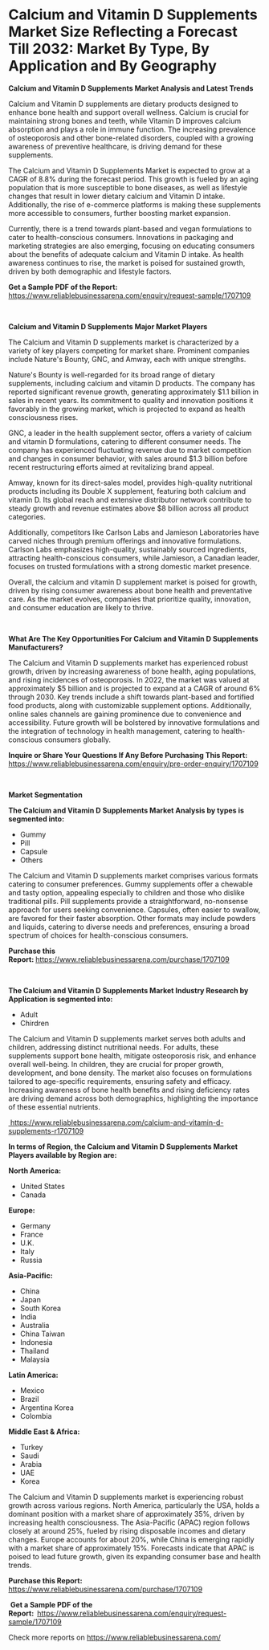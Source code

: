 <p><h1>Calcium and Vitamin D Supplements Market Size Reflecting a Forecast Till 2032: Market By Type, By Application and By Geography</h1></p><p><strong>Calcium and Vitamin D Supplements Market Analysis and Latest Trends</strong></p>
<p><p>Calcium and Vitamin D supplements are dietary products designed to enhance bone health and support overall wellness. Calcium is crucial for maintaining strong bones and teeth, while Vitamin D improves calcium absorption and plays a role in immune function. The increasing prevalence of osteoporosis and other bone-related disorders, coupled with a growing awareness of preventive healthcare, is driving demand for these supplements.</p><p>The Calcium and Vitamin D Supplements Market is expected to grow at a CAGR of 8.8% during the forecast period. This growth is fueled by an aging population that is more susceptible to bone diseases, as well as lifestyle changes that result in lower dietary calcium and Vitamin D intake. Additionally, the rise of e-commerce platforms is making these supplements more accessible to consumers, further boosting market expansion.</p><p>Currently, there is a trend towards plant-based and vegan formulations to cater to health-conscious consumers. Innovations in packaging and marketing strategies are also emerging, focusing on educating consumers about the benefits of adequate calcium and Vitamin D intake. As health awareness continues to rise, the market is poised for sustained growth, driven by both demographic and lifestyle factors.</p></p>
<p><strong>Get a Sample PDF of the Report:&nbsp;</strong> <a href="https://www.reliablebusinessarena.com/enquiry/request-sample/1707109?utm_campaign=2318&utm_medium=2&utm_source=Github&utm_content=ia&utm_term=07022025&utm_id=calcium-and-vitamin-d-supplements">https://www.reliablebusinessarena.com/enquiry/request-sample/1707109</a></p>
<p>&nbsp;</p>
<p><strong>Calcium and Vitamin D Supplements Major Market Players</strong></p>
<p><p>The Calcium and Vitamin D supplements market is characterized by a variety of key players competing for market share. Prominent companies include Nature's Bounty, GNC, and Amway, each with unique strengths.</p><p>Nature's Bounty is well-regarded for its broad range of dietary supplements, including calcium and vitamin D products. The company has reported significant revenue growth, generating approximately $1.1 billion in sales in recent years. Its commitment to quality and innovation positions it favorably in the growing market, which is projected to expand as health consciousness rises.</p><p>GNC, a leader in the health supplement sector, offers a variety of calcium and vitamin D formulations, catering to different consumer needs. The company has experienced fluctuating revenue due to market competition and changes in consumer behavior, with sales around $1.3 billion before recent restructuring efforts aimed at revitalizing brand appeal.</p><p>Amway, known for its direct-sales model, provides high-quality nutritional products including its Double X supplement, featuring both calcium and vitamin D. Its global reach and extensive distributor network contribute to steady growth and revenue estimates above $8 billion across all product categories.</p><p>Additionally, competitors like Carlson Labs and Jamieson Laboratories have carved niches through premium offerings and innovative formulations. Carlson Labs emphasizes high-quality, sustainably sourced ingredients, attracting health-conscious consumers, while Jamieson, a Canadian leader, focuses on trusted formulations with a strong domestic market presence.</p><p>Overall, the calcium and vitamin D supplement market is poised for growth, driven by rising consumer awareness about bone health and preventative care. As the market evolves, companies that prioritize quality, innovation, and consumer education are likely to thrive.</p></p>
<p>&nbsp;</p>
<p><strong>What Are The Key Opportunities For Calcium and Vitamin D Supplements Manufacturers?</strong></p>
<p><p>The Calcium and Vitamin D supplements market has experienced robust growth, driven by increasing awareness of bone health, aging populations, and rising incidences of osteoporosis. In 2022, the market was valued at approximately $5 billion and is projected to expand at a CAGR of around 6% through 2030. Key trends include a shift towards plant-based and fortified food products, along with customizable supplement options. Additionally, online sales channels are gaining prominence due to convenience and accessibility. Future growth will be bolstered by innovative formulations and the integration of technology in health management, catering to health-conscious consumers globally.</p></p>
<p><strong>Inquire or Share Your Questions If Any Before Purchasing This Report:</strong> <a href="https://www.reliablebusinessarena.com/enquiry/pre-order-enquiry/1707109?utm_campaign=2318&utm_medium=2&utm_source=Github&utm_content=ia&utm_term=07022025&utm_id=calcium-and-vitamin-d-supplements">https://www.reliablebusinessarena.com/enquiry/pre-order-enquiry/1707109</a></p>
<p>&nbsp;</p>
<p><strong>Market Segmentation</strong></p>
<p><strong>The Calcium and Vitamin D Supplements Market Analysis by types is segmented into:</strong></p>
<p><ul><li>Gummy</li><li>Pill</li><li>Capsule</li><li>Others</li></ul></p>
<p><p>The Calcium and Vitamin D supplements market comprises various formats catering to consumer preferences. Gummy supplements offer a chewable and tasty option, appealing especially to children and those who dislike traditional pills. Pill supplements provide a straightforward, no-nonsense approach for users seeking convenience. Capsules, often easier to swallow, are favored for their faster absorption. Other formats may include powders and liquids, catering to diverse needs and preferences, ensuring a broad spectrum of choices for health-conscious consumers.</p></p>
<p><strong>Purchase this Report:&nbsp;</strong><a href="https://www.reliablebusinessarena.com/purchase/1707109?utm_campaign=2318&utm_medium=2&utm_source=Github&utm_content=ia&utm_term=07022025&utm_id=calcium-and-vitamin-d-supplements">https://www.reliablebusinessarena.com/purchase/1707109</a></p>
<p>&nbsp;</p>
<p><strong>The Calcium and Vitamin D Supplements Market Industry Research by Application is segmented into:</strong></p>
<p><ul><li>Adult</li><li>Chirdren</li></ul></p>
<p><p>The Calcium and Vitamin D supplements market serves both adults and children, addressing distinct nutritional needs. For adults, these supplements support bone health, mitigate osteoporosis risk, and enhance overall well-being. In children, they are crucial for proper growth, development, and bone density. The market also focuses on formulations tailored to age-specific requirements, ensuring safety and efficacy. Increasing awareness of bone health benefits and rising deficiency rates are driving demand across both demographics, highlighting the importance of these essential nutrients.</p></p>
<p><a href="https://www.reliablebusinessarena.com/calcium-and-vitamin-d-supplements-r1707109?utm_campaign=2318&utm_medium=2&utm_source=Github&utm_content=ia&utm_term=07022025&utm_id=calcium-and-vitamin-d-supplements">&nbsp;https://www.reliablebusinessarena.com/calcium-and-vitamin-d-supplements-r1707109</a></p>
<p><strong>In terms of Region, the Calcium and Vitamin D Supplements Market Players available by Region are:</strong></p>
<p>
    <p> <strong> North America: </strong>
        <ul>
            <li>United States</li>
            <li>Canada</li>
        </ul>
        </p> 
    <p> <strong> Europe: </strong>
        <ul>
            <li>Germany</li>
            <li>France</li>
            <li>U.K.</li>
            <li>Italy</li>
            <li>Russia</li>
        </ul>
        </p> 
    <p> <strong> Asia-Pacific: </strong>
        <ul>
            <li>China</li>
            <li>Japan</li>
            <li>South Korea</li>
            <li>India</li>
            <li>Australia</li>
            <li>China Taiwan</li>
            <li>Indonesia</li>
            <li>Thailand</li>
            <li>Malaysia</li>
        </ul>
        </p> 
    <p> <strong> Latin America: </strong>
        <ul>
            <li>Mexico</li>
            <li>Brazil</li>
            <li>Argentina Korea</li>
            <li>Colombia</li>
        </ul>
        </p> 
    <p> <strong> Middle East & Africa: </strong>
        <ul>
            <li>Turkey</li>
            <li>Saudi</li>
            <li>Arabia</li>
            <li>UAE</li>
            <li>Korea</li>
        </ul>
    </p>
    </p>
<p><p>The Calcium and Vitamin D supplements market is experiencing robust growth across various regions. North America, particularly the USA, holds a dominant position with a market share of approximately 35%, driven by increasing health consciousness. The Asia-Pacific (APAC) region follows closely at around 25%, fueled by rising disposable incomes and dietary changes. Europe accounts for about 20%, while China is emerging rapidly with a market share of approximately 15%. Forecasts indicate that APAC is poised to lead future growth, given its expanding consumer base and health trends.</p></p>
<p><strong>Purchase this Report: </strong><a href="https://www.reliablebusinessarena.com/purchase/1707109?utm_campaign=2318&utm_medium=2&utm_source=Github&utm_content=ia&utm_term=07022025&utm_id=calcium-and-vitamin-d-supplements">https://www.reliablebusinessarena.com/purchase/1707109</a></p>
<p>&nbsp;<strong>Get a Sample PDF of the Report:&nbsp;&nbsp;</strong><a href="https://www.reliablebusinessarena.com/enquiry/request-sample/1707109?utm_campaign=2318&utm_medium=2&utm_source=Github&utm_content=ia&utm_term=07022025&utm_id=calcium-and-vitamin-d-supplements">https://www.reliablebusinessarena.com/enquiry/request-sample/1707109</a></p>
<p><strong></strong></p>
<p>Check more reports on <a href="https://www.reliablebusinessarena.com/?utm_campaign=2318&utm_medium=2&utm_source=Github&utm_content=ia&utm_term=07022025&utm_id=calcium-and-vitamin-d-supplements">https://www.reliablebusinessarena.com/</a></p>